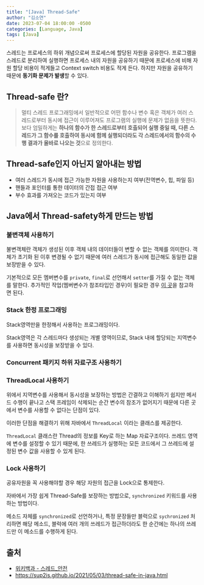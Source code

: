 ```yaml
---
title: "[Java] Thread-Safe"
author: "김소연"
date: 2023-07-04 18:00:00 -0500
categories: [Language, Java]
tags: [Java]
---
```




스레드는 프로세스의 하위 개념으로써 프로세스에 할당된 자원을 공유한다. 프로그램을 스레드로 분리하여 실행하면 프로세스 내의 자원을 공유하기 때문에 프로세스에 비해 자원 할당 비용이 적게들고 Context switch 비용도 적게 든다.
하지만 자원을 공유하기 때문에 **동기화 문제가 발생**할 수 있다.



## Thread-safe 란?

> 멀티 스레드 프로그래밍에서 일반적으로 어떤 함수나 변수 혹은 객체가 여러 스레드로부터 동시에 접근이 이루어져도 프로그램의 실행에 문제가 없음을 뜻한다. 
> 보다 엄밀하게는 **하나의 함수가 한 스레드로부터 호출되어 실행 중일 때, 다른 스레드가 그 함수를 호출하여 동시에 함께 실행되더라도 각 스레드에서의 함수의 수행 결과가 올바로 나오는 것**으로 정의한다.



## Thread-safe인지 아닌지 알아내는 방법

- 여러 스레드가 동시에 접근 가능한 자원을 사용하는지 여부(전역변수, 힙, 파일 등)
- 핸들과 포인터를 통한 데이터의 간접 접근 여부
- 부수 효과를 가져오는 코드가 있는지 여부



## Java에서 Thread-safety하게 만드는 방법

### 불변객체 사용하기

불변객체란 객체가 생성된 이후 객체 내의 데이터들이 변할 수 없는 객체를 의미한다.
객체가 초기화 된 이후 변경될 수 없기 때문에 여러 스레드가 동시에 접근해도 동일한 값을 보장받을 수 있다.



기본적으로 모든 멤버변수를 `private`, `final`로 선언해서 `setter`를 가질 수 없는 객체를 말한다.
추가적인 작업(멤버변수가 참조타입인 경우)이 필요한 경우 [이 곳](https://km-so-yeon.github.io/posts/Language-Immutable-Object/)을 참고하면 된다.



### Stack 한정 프로그래밍

Stack영역만을 한정해서 사용하는 프로그래밍이다.

Stack영역은 각 스레드마다 생성되는 개별 영역이므로,
Stack 내에 할당되는 지역변수를 사용하면 동시성을 보장받을 수 있다.





### Concurrent 패키지 하위 자료구조 사용하기





### ThreadLocal 사용하기

위에서 지역변수를 사용해서 동시성을 보장하는 방법은 간결하고 이해하기 쉽지만 
메서드 수행이 끝나고 스택 프레임이 삭제되는 순간 변수의 참조가 없어지기 때문에 다른 곳에서 변수를 사용할 수 없다는 단점이 있다.

이러한 단점을 해결하기 위해 자바에서 `ThreadLocal` 이라는 클래스를 제공한다.

`ThreadLocal` 클래스란 Thread의 정보를 Key로 하는 Map 자료구조이다.
쓰레드 영역에 변수를 설정할 수 있기 때문에, 한 쓰레드가 실행하는 모든 코드에서 그 쓰레드에 설정된 변수 값을 사용할 수 있게 된다.



### Lock 사용하기

공유자원을 꼭 사용해야할 경우 해당 자원의 접근을 Lock으로 통제한다.

자바에서 가장 쉽게 Thread-Safe를 보장하는 방법으로, `synchronized` 키워드를 사용하는 방법이다.

메소드 자체를 `synchronized`로 선언하거나, 특정 문장들만 블럭으로 `sychronized` 처리하면
해당 메소드, 블럭에 여러 개의 쓰레드가 접근하더라도 한 순간에는 하나의 쓰레드만 이 메소드를 수행하게 된다.






## 출처

- [위키백과 - 스레드_안전](https://ko.m.wikipedia.org/wiki/스레드_안전)
- https://sup2is.github.io/2021/05/03/thread-safe-in-java.html